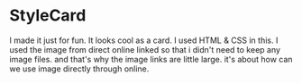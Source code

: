 # StyleCard
I made it just for fun. It looks cool as a card. I used HTML &amp; CSS in this.
I used the image from direct online linked so that i didn't need to keep any image files.
and that's why the image links are little large.
it's about how can we use image directly through online.
